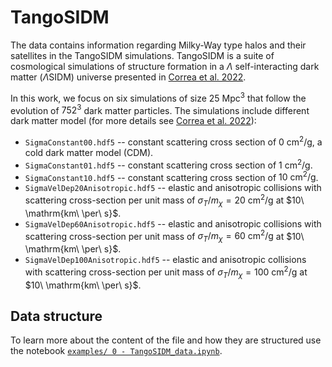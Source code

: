 # TangoSIDM

The data contains information regarding Milky-Way type halos and their satellites in the TangoSIDM simulations. TangoSIDM is a suite of cosmological simulations of structure formation in a $\Lambda$ self-interacting dark matter ($\Lambda$SIDM) universe presented in [Correa et al. 2022](https://arxiv.org/abs/2206.11298).

In this work, we focus on six simulations of size $25\ \mathrm{Mpc^3}$ that follow the evolution of $752^3$ dark matter particles. The simulations include different dark matter model (for more details see [Correa et al. 2022](https://arxiv.org/abs/2206.11298)):
- `SigmaConstant00.hdf5` -- constant scattering cross section of $0\ \mathrm{cm^2/g}$, a cold dark matter model (CDM).
- `SigmaConstant01.hdf5` -- constant scattering cross section of $1\ \mathrm{cm^2/g}$.
- `SigmaConstant10.hdf5` -- constant scattering cross section of $10\ \mathrm{cm^2/g}$.
- `SigmaVelDep20Anisotropic.hdf5` -- elastic and anisotropic collisions with scattering cross-section per unit mass of $\sigma_T / m_\chi = 20\ \mathrm{cm^2/g}$ at $10\ \mathrm{km\ \per\ s}$.
- `SigmaVelDep60Anisotropic.hdf5` -- elastic and anisotropic collisions with scattering cross-section per unit mass of $\sigma_T / m_\chi = 60\ \mathrm{cm^2/g}$ at $10\ \mathrm{km\ \per\ s}$.
- `SigmaVelDep100Anisotropic.hdf5` -- elastic and anisotropic collisions with scattering cross-section per unit mass of $\sigma_T / m_\chi = 100\ \mathrm{cm^2/g}$ at $10\ \mathrm{km\ \per\ s}$.

## Data structure

To learn more about the content of the file and how they are structured use the notebook [`examples/ 0 - TangoSIDM_data.ipynb`](https://github.com/NoemiAM/TangoSIDM_satellites/blob/main/examples/0%20-%20TangoSIDM_data.ipynb).

